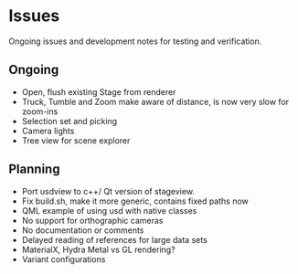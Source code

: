Issues
==================

Ongoing issues and development notes for testing and verification.

Ongoing
------------
- Open, flush existing Stage from renderer
- Truck, Tumble and Zoom make aware of distance, is now very slow for zoom-ins
- Selection set and picking
- Camera lights
- Tree view for scene explorer

Planning
------------
- Port usdview to c++/ Qt version of stageview.
- Fix build.sh, make it more generic, contains fixed paths now
- QML example of using usd with native classes
- No support for orthographic cameras
- No documentation or comments
- Delayed reading of references for large data sets
- MaterialX, Hydra Metal vs GL rendering?
- Variant configurations